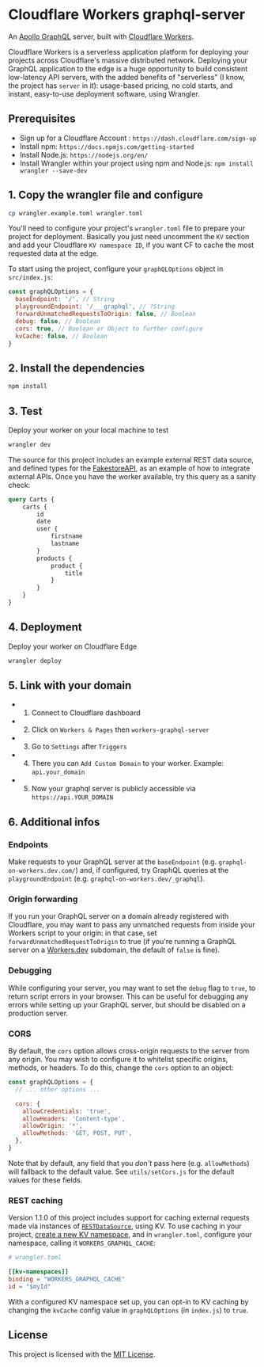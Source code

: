 # Cloudflare Workers graphql-server

An [Apollo GraphQL](https://www.apollographql.com/) server, built with [Cloudflare Workers](https://workers.cloudflare.com). 

Cloudflare Workers is a serverless application platform for deploying your projects across Cloudflare's massive distributed network. Deploying your GraphQL application to the edge is a huge opportunity to build consistent low-latency API servers, with the added benefits of "serverless" (I know, the project has `server` in it): usage-based pricing, no cold starts, and instant, easy-to-use deployment software, using Wrangler.


## Prerequisites

 *  Sign up for a Cloudflare Account : `https://dash.cloudflare.com/sign-up`
 *  Install npm: `https://docs.npmjs.com/getting-started`
 *  Install Node.js: `https://nodejs.org/en/`
 *  Install Wrangler within your project using npm and Node.js: `npm install wrangler --save-dev`

## 1. Copy the wrangler file and configure
```sh
cp wrangler.example.toml wrangler.toml
```
You'll need to configure your project's `wrangler.toml` file to prepare your project for deployment. Basically you just need uncomment the `KV` section and add your Cloudflare `KV namespace ID`, if you want CF to cache the most requested data at the edge. 

To start using the project, configure your `graphQLOptions` object in `src/index.js`:

```js
const graphQLOptions = {
  baseEndpoint: '/', // String
  playgroundEndpoint: '/___graphql', // ?String
  forwardUnmatchedRequestsToOrigin: false, // Boolean
  debug: false, // Boolean
  cors: true, // Boolean or Object to further configure
  kvCache: false, // Boolean
}
```

## 2. Install the dependencies
```sh
npm install
```

## 3. Test
Deploy your worker on your local machine to test
```sh
wrangler dev
```

The source for this project includes an example external REST data source, and defined types for the [FakestoreAPI](https://fakestoreapi.com/), as an example of how to integrate external APIs. Once you have the worker available, try this query as a sanity check:

```graphql
query Carts {
    carts {
        id
        date
        user {
            firstname
            lastname
        }
        products {
            product {
                title
            }
        }
    }
}
```

## 4. Deployment
Deploy your worker on Cloudflare Edge
```sh
wrangler deploy
```

## 5. Link with your domain
- 1. Connect to Cloudflare dashboard
- 2. Click on `Workers & Pages` then `workers-graphql-server`
- 3. Go to `Settings` after `Triggers` 
- 4. There you can `Add Custom Domain` to your worker. Example: `api.your_domain`
- 5. Now your graphql server is publicly accessible via `https://api.YOUR_DOMAIN`

## 6. Additional infos
### Endpoints

Make requests to your GraphQL server at the `baseEndpoint` (e.g. `graphql-on-workers.dev.com/`) and, if configured, try GraphQL queries at the `playgroundEndpoint` (e.g. `graphql-on-workers.dev/_graphql`).

### Origin forwarding

If you run your GraphQL server on a domain already registered with Cloudflare, you may want to pass any unmatched requests from inside your Workers script to your origin: in that case, set `forwardUnmatchedRequestToOrigin` to true (if you're running a GraphQL server on a [Workers.dev](https://workers.dev) subdomain, the default of `false` is fine).

### Debugging

While configuring your server, you may want to set the `debug` flag to `true`, to return script errors in your browser. This can be useful for debugging any errors while setting up your GraphQL server, but should be disabled on a production server.

### CORS

By default, the `cors` option allows cross-origin requests to the server from any origin. You may wish to configure it to whitelist specific origins, methods, or headers. To do this, change the `cors` option to an object:

```js
const graphQLOptions = {
  // ... other options ...

  cors: {
    allowCredentials: 'true',
    allowHeaders: 'Content-type',
    allowOrigin: '*',
    allowMethods: 'GET, POST, PUT',
  },
}
```

Note that by default, any field that you _don't_ pass here (e.g. `allowMethods`) will fallback to the default value. See `utils/setCors.js` for the default values for these fields.

### REST caching

Version 1.1.0 of this project includes support for caching external requests made via instances of [`RESTDataSource`](https://www.apollographql.com/docs/apollo-server/features/data-sources/), using KV. To use caching in your project, [create a new KV namespace](https://workers.cloudflare.com/docs/reference/storage/writing-data), and in `wrangler.toml`, configure your namespace, calling it `WORKERS_GRAPHQL_CACHE`:

```toml
# wrangler.toml

[[kv-namespaces]]
binding = "WORKERS_GRAPHQL_CACHE"
id = "$myId"
```

With a configured KV namespace set up, you can opt-in to KV caching by changing the `kvCache` config value in `graphQLOptions` (in `index.js`) to `true`.

## License

This project is licensed with the [MIT License](https://github.com/cloudflare/workers-graphql-server/blob/master/LICENSE).
